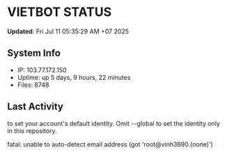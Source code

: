 # VIETBOT STATUS
**Updated**: Fri Jul 11 05:35:29 AM +07 2025

## System Info
- IP: 103.77.172.150
- Uptime: up 5 days, 9 hours, 22 minutes
- Files: 8748

## Last Activity

to set your account's default identity.
Omit --global to set the identity only in this repository.

fatal: unable to auto-detect email address (got 'root@vinh3690.(none)')
